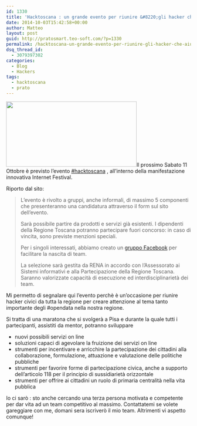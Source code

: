 ```yaml
---
id: 1330
title: 'Hacktoscana : un grande evento per riunire &#8220;gli hacker che aiutano&#8221;'
date: 2014-10-03T15:42:58+00:00
author: Matteo
layout: post
guid: http://pratosmart.teo-soft.com/?p=1330
permalink: /hacktoscana-un-grande-evento-per-riunire-gli-hacker-che-aiutano/
dsq_thread_id:
  - 3079397302
categories:
  - Blog
  - Hackers
tags:
  - hacktoscana
  - prato
---
```

<img class="alignleft" src="http://www.internetfestival.it/wp-content/uploads/2014/09/hacktoscana.jpg" alt="" width="356" height="178" />Il prossimo Sabato 11 Ottobre è previsto l’evento [#hacktoscana](http://www.internetfestival.it/bandi/hacktoscana/) , all’interno della manifestazione innovativa Internet Festival.

Riporto dal sito:

> L’evento è rivolto a gruppi, anche informali, di massimo 5 componenti che presenteranno una candidatura attraverso il form sul sito dell’evento.
> 
> Sarà possibile partire da prodotti e servizi già esistenti. I dipendenti della Regione Toscana potranno partecipare fuori concorso: in caso di vincita, sono previste menzioni speciali.
> 
> Per i singoli interessati, abbiamo creato un [gruppo Facebook](https://www.facebook.com/groups/891129287581219/) per facilitare la nascita di team.
> 
> La selezione sarà gestita da RENA in accordo con l’Assessorato ai Sistemi informativi e alla Partecipazione della Regione Toscana. Saranno valorizzate capacità di esecuzione ed interdisciplinarietà dei team.

Mi permetto di segnalare qui l’evento perchè è un’occasione per riunire hacker civici da tutta la regione per creare attenzione al tema tanto importante degli #opendata nella nostra regione.

Si tratta di una maratona che si svolgerà a Pisa e durante la quale tutti i partecipanti, assistiti da mentor, potranno sviluppare

  * nuovi possibili servizi on line
  * soluzioni capaci di agevolare la fruizione dei servizi on line
  * strumenti per incentivare e arricchire la partecipazione dei cittadini alla collaborazione, formulazione, attuazione e valutazione delle politiche pubbliche
  * strumenti per favorire forme di partecipazione civica, anche a supporto dell’articolo 118 per il principio di sussidiarietà orizzontale
  * strumenti per offrire ai cittadini un ruolo di primaria centralità nella vita pubblica

Io ci sarò : sto anche cercando una terza persona motivata e competente per dar vita ad un team competitivo al massimo. Contattatemi se volete gareggiare con me, domani sera iscriverò il mio team. Altrimenti vi aspetto comunque!